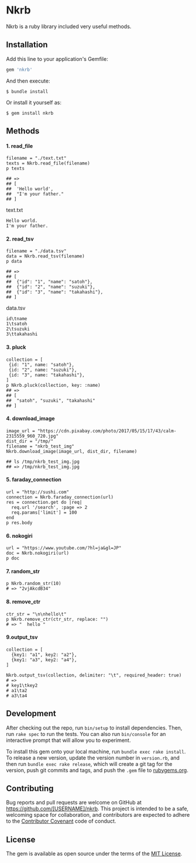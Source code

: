 # Nkrb
Nkrb is a ruby library included very useful methods.

## Installation

Add this line to your application's Gemfile:

```ruby
gem 'nkrb'
```

And then execute:

    $ bundle install

Or install it yourself as:

    $ gem install nkrb

## Methods
#### 1. read_file
```
filename = "./text.txt"
texts = Nkrb.read_file(filename)
p texts

## => 
## [
##  'Hello world',
##  "I'm your father."
## ]
```
text.txt
```
Hello world.
I'm your father.
```

#### 2. read_tsv
```
filename = "./data.tsv"
data = Nkrb.read_tsv(filename)
p data

## => 
## [
##  {"id": "1", "name": "satoh"},
##  {"id": "2", "name": "suzuki"},
##  {"id": "3", "name": "takahashi"},
## ]
```

data.tsv
```
id\tname
1\tsatoh
2\tsuzuki
3\ttakahashi
```

#### 3. pluck

```
collection = [
 {id: "1", name: "satoh"},
 {id: "2", name: "suzuki"},
 {id: "3", name: "takahashi"},
]
p Nkrb.pluck(collection, key: :name)
## => 
## [
##  "satoh", "suzuki", "takahashi"
## ]
```

#### 4. download_image

```
image_url = "https://cdn.pixabay.com/photo/2017/05/15/17/43/calm-2315559_960_720.jpg"
dist_dir = "/tmp/"
filename = "nkrb_test_img"
Nkrb.download_image(image_url, dist_dir, filename)

## ls /tmp/nkrb_test_img.jpg
## => /tmp/nkrb_test_img.jpg
```


#### 5. faraday_connection

```
url = "http://sushi.com"
connection = Nkrb.faraday_connection(url)
res = connection.get do |req|
  req.url '/search', :page => 2
  req.params['limit'] = 100
end
p res.body
```

#### 6. nokogiri

```
url = "https://www.youtube.com/?hl=ja&gl=JP"
doc = Nkrb.nokogiri(url)
p doc
```


#### 7. random_str
```
p Nkrb.random_str(10)
# => "2vjAkcdB34" 
```

#### 8. remove_ctr
```
ctr_str = "\n\nhello\t"
p Nkrb.remove_ctr(ctr_str, replace: "")
# => "  hello "
```

#### 9.output_tsv
```
collection = [
  {key1: "a1", key2: "a2"},
  {key1: "a3", key2: "a4"},
]

Nkrb.output_tsv(collection, delimiter: "\t", required_header: true)
# => 
# key1\tkey2
# a1\ta2
# a3\ta4
```


## Development

After checking out the repo, run `bin/setup` to install dependencies. Then, run `rake spec` to run the tests. You can also run `bin/console` for an interactive prompt that will allow you to experiment.

To install this gem onto your local machine, run `bundle exec rake install`. To release a new version, update the version number in `version.rb`, and then run `bundle exec rake release`, which will create a git tag for the version, push git commits and tags, and push the `.gem` file to [rubygems.org](https://rubygems.org).

## Contributing

Bug reports and pull requests are welcome on GitHub at https://github.com/[USERNAME]/nkrb. This project is intended to be a safe, welcoming space for collaboration, and contributors are expected to adhere to the [Contributor Covenant](http://contributor-covenant.org) code of conduct.


## License

The gem is available as open source under the terms of the [MIT License](http://opensource.org/licenses/MIT).

